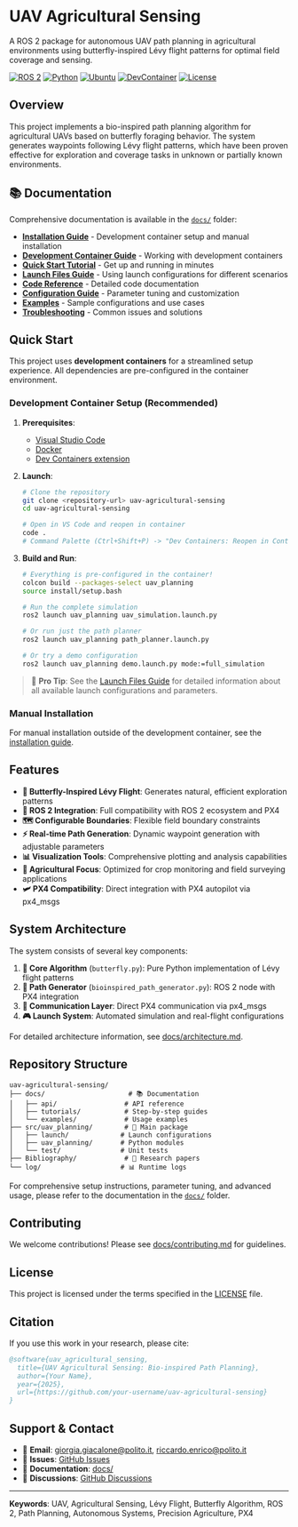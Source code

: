 # UAV Agricultural Sensing

A ROS 2 package for autonomous UAV path planning in agricultural environments using butterfly-inspired Lévy flight patterns for optimal field coverage and sensing.

[![ROS 2](https://img.shields.io/badge/ROS-2%20Jazzy-blue)](https://docs.ros.org/en/jazzy/)
[![Python](https://img.shields.io/badge/Python-3.12-green)](https://www.python.org/)
[![Ubuntu](https://img.shields.io/badge/Ubuntu-24.04%20LTS-orange)](https://ubuntu.com/)
[![DevContainer](https://img.shields.io/badge/Dev-Container%20Ready-blue)](https://code.visualstudio.com/docs/remote/containers)
[![License](https://img.shields.io/badge/License-See%20LICENSE-lightgrey)](LICENSE)

## Overview

This project implements a bio-inspired path planning algorithm for agricultural UAVs based on butterfly foraging behavior. The system generates waypoints following Lévy flight patterns, which have been proven effective for exploration and coverage tasks in unknown or partially known environments.

## 📚 Documentation

Comprehensive documentation is available in the [`docs/`](docs/) folder:

- **[Installation Guide](docs/installation.md)** - Development container setup and manual installation
- **[Development Container Guide](docs/devcontainer.md)** - Working with development containers
- **[Quick Start Tutorial](docs/tutorials/quickstart.md)** - Get up and running in minutes
- **[Launch Files Guide](docs/launch_files.md)** - Using launch configurations for different scenarios
- **[Code Reference](docs/api/)** - Detailed code documentation
- **[Configuration Guide](docs/configuration.md)** - Parameter tuning and customization
- **[Examples](docs/examples/)** - Sample configurations and use cases
- **[Troubleshooting](docs/troubleshooting.md)** - Common issues and solutions

## Quick Start

This project uses **development containers** for a streamlined setup experience. All dependencies are pre-configured in the container environment.

### Development Container Setup (Recommended)

1. **Prerequisites**: 
   - [Visual Studio Code](https://code.visualstudio.com/)
   - [Docker](https://docs.docker.com/get-docker/)
   - [Dev Containers extension](https://marketplace.visualstudio.com/items?itemName=ms-vscode-remote.remote-containers)

2. **Launch**:
   ```bash
   # Clone the repository
   git clone <repository-url> uav-agricultural-sensing
   cd uav-agricultural-sensing
   
   # Open in VS Code and reopen in container
   code .
   # Command Palette (Ctrl+Shift+P) -> "Dev Containers: Reopen in Container"
   ```

3. **Build and Run**:
   ```bash
   # Everything is pre-configured in the container!
   colcon build --packages-select uav_planning
   source install/setup.bash
   
   # Run the complete simulation
   ros2 launch uav_planning uav_simulation.launch.py
   
   # Or run just the path planner
   ros2 launch uav_planning path_planner.launch.py
   
   # Or try a demo configuration
   ros2 launch uav_planning demo.launch.py mode:=full_simulation
   ```

> 📖 **Pro Tip**: See the [Launch Files Guide](docs/launch_files.md) for detailed information about all available launch configurations and parameters.

### Manual Installation

For manual installation outside of the development container, see the [installation guide](docs/installation.md).

## Features

- **🦋 Butterfly-Inspired Lévy Flight**: Generates natural, efficient exploration patterns
- **🔗 ROS 2 Integration**: Full compatibility with ROS 2 ecosystem and PX4
- **🗺️ Configurable Boundaries**: Flexible field boundary constraints
- **⚡ Real-time Path Generation**: Dynamic waypoint generation with adjustable parameters
- **📊 Visualization Tools**: Comprehensive plotting and analysis capabilities
- **🌾 Agricultural Focus**: Optimized for crop monitoring and field surveying applications
- **🛩️ PX4 Compatibility**: Direct integration with PX4 autopilot via px4_msgs

## System Architecture

The system consists of several key components:

1. **🧠 Core Algorithm** (`butterfly.py`): Pure Python implementation of Lévy flight patterns
2. **🎯 Path Generator** (`bioinspired_path_generator.py`): ROS 2 node with PX4 integration
3. **📡 Communication Layer**: Direct PX4 communication via px4_msgs
4. **🎮 Launch System**: Automated simulation and real-flight configurations

For detailed architecture information, see [docs/architecture.md](docs/architecture.md).

## Repository Structure

```
uav-agricultural-sensing/
├── docs/                     # 📚 Documentation
│   ├── api/                 # API reference
│   ├── tutorials/           # Step-by-step guides
│   └── examples/            # Usage examples
├── src/uav_planning/        # 🎯 Main package
│   ├── launch/             # Launch configurations
│   ├── uav_planning/       # Python modules
│   └── test/               # Unit tests
├── Bibliography/            # 📖 Research papers
└── log/                    # 📊 Runtime logs
```

For comprehensive setup instructions, parameter tuning, and advanced usage, please refer to the documentation in the [`docs/`](docs/) folder.

## Contributing

We welcome contributions! Please see [docs/contributing.md](docs/contributing.md) for guidelines.

## License

This project is licensed under the terms specified in the [LICENSE](LICENSE) file.

## Citation

If you use this work in your research, please cite:

```bibtex
@software{uav_agricultural_sensing,
  title={UAV Agricultural Sensing: Bio-inspired Path Planning},
  author={Your Name},
  year={2025},
  url={https://github.com/your-username/uav-agricultural-sensing}
}
```

## Support & Contact

- 📧 **Email**: giorgia.giacalone@polito.it, riccardo.enrico@polito.it
- 🐛 **Issues**: [GitHub Issues](https://github.com/your-username/uav-agricultural-sensing/issues)
- 📖 **Documentation**: [docs/](docs/)
- 💬 **Discussions**: [GitHub Discussions](https://github.com/your-username/uav-agricultural-sensing/discussions)

---

**Keywords**: UAV, Agricultural Sensing, Lévy Flight, Butterfly Algorithm, ROS 2, Path Planning, Autonomous Systems, Precision Agriculture, PX4